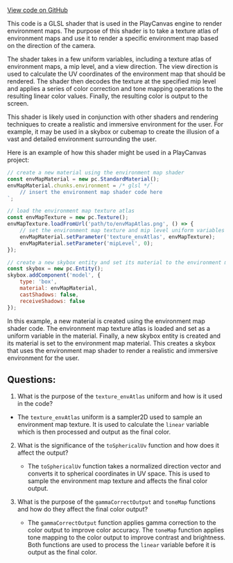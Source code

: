 [View code on GitHub](https://github.com/playcanvas/engine/src/scene/shader-lib/chunks/skybox/frag/skyboxEnv.js)

This code is a GLSL shader that is used in the PlayCanvas engine to render environment maps. The purpose of this shader is to take a texture atlas of environment maps and use it to render a specific environment map based on the direction of the camera. 

The shader takes in a few uniform variables, including a texture atlas of environment maps, a mip level, and a view direction. The view direction is used to calculate the UV coordinates of the environment map that should be rendered. The shader then decodes the texture at the specified mip level and applies a series of color correction and tone mapping operations to the resulting linear color values. Finally, the resulting color is output to the screen.

This shader is likely used in conjunction with other shaders and rendering techniques to create a realistic and immersive environment for the user. For example, it may be used in a skybox or cubemap to create the illusion of a vast and detailed environment surrounding the user. 

Here is an example of how this shader might be used in a PlayCanvas project:

```javascript
// create a new material using the environment map shader
const envMapMaterial = new pc.StandardMaterial();
envMapMaterial.chunks.environment = /* glsl */`
    // insert the environment map shader code here
`;

// load the environment map texture atlas
const envMapTexture = new pc.Texture();
envMapTexture.loadFromUrl('path/to/envMapAtlas.png', () => {
    // set the environment map texture and mip level uniform variables
    envMapMaterial.setParameter('texture_envAtlas', envMapTexture);
    envMapMaterial.setParameter('mipLevel', 0);
});

// create a new skybox entity and set its material to the environment map material
const skybox = new pc.Entity();
skybox.addComponent('model', {
    type: 'box',
    material: envMapMaterial,
    castShadows: false,
    receiveShadows: false
});
``` 

In this example, a new material is created using the environment map shader code. The environment map texture atlas is loaded and set as a uniform variable in the material. Finally, a new skybox entity is created and its material is set to the environment map material. This creates a skybox that uses the environment map shader to render a realistic and immersive environment for the user.
## Questions: 
 1. What is the purpose of the `texture_envAtlas` uniform and how is it used in the code?
   - The `texture_envAtlas` uniform is a sampler2D used to sample an environment map texture. It is used to calculate the `linear` variable which is then processed and output as the final color.
   
2. What is the significance of the `toSphericalUv` function and how does it affect the output?
   - The `toSphericalUv` function takes a normalized direction vector and converts it to spherical coordinates in UV space. This is used to sample the environment map texture and affects the final color output.
   
3. What is the purpose of the `gammaCorrectOutput` and `toneMap` functions and how do they affect the final color output?
   - The `gammaCorrectOutput` function applies gamma correction to the color output to improve color accuracy. The `toneMap` function applies tone mapping to the color output to improve contrast and brightness. Both functions are used to process the `linear` variable before it is output as the final color.